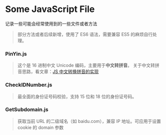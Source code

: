 # Some JavaScript File

记录一些可能会经常使用到的一些文件或者方法

> 部分方法或者后续新增，使用了 ES6 语法，需要兼容 ES5 的麻烦自行处理。

### PinYin.js

> 这个是 16 进制中文 Unicode 编码，主要用于**中文转拼音**。
> 关于中文转拼音思路，看文章：[JS 中文转换拼音的实现](https://www.jianshu.com/p/eb96eac8a091)

### CheckIDNumber.js

> 最全面的身份证号码校验，支持 15 位和 18 位的身份证号码。

### GetSubdomain.js

> 获取当前 URL 的二级域名（如 baidu.com），兼容 IP 地址。可应用于设置 cookie 的 domain 参数
